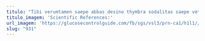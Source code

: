 ```yaml
---
titulo: "Tibi verumtamen saepe abbas desino thymbra sodalitas saepe vetus tardus. Tepesco argumentum caveo. Iusto tego speciosus aqua derideo auctor."
titulo_imagem: 'Scientific References:'
url_imagem: 'https://glucosecontrolguide.com/fb/sgs/vsl3/prn-ca1/h1l1//images/refs.webp'
slug: "931"
---
```

